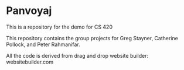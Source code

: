 # Panvoyaj
This is a repository for the demo for CS 420

This repository contains the group projects for Greg Stayner, Catherine Pollock, and Peter Rahmanifar.

All the code is derived from drag and drop website builder: websitebuilder.com
